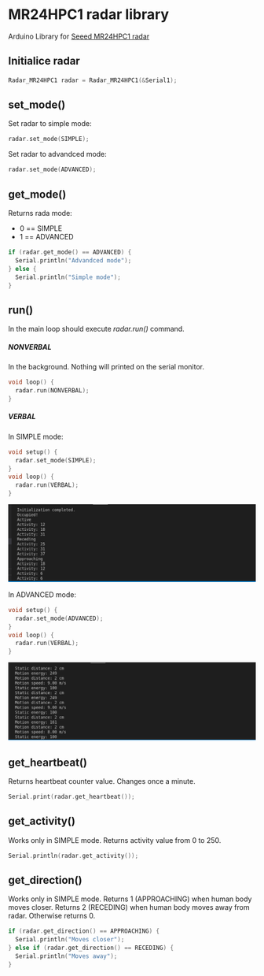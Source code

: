 # MR24HPC1 radar library

Arduino Library for [Seeed MR24HPC1 radar](https://www.seeedstudio.com/24GHz-mmWave-Sensor-Human-Static-Presence-Module-Lite-p-5524.html)

## Initialice radar

```c++
Radar_MR24HPC1 radar = Radar_MR24HPC1(&Serial1);
```

## set_mode()

Set radar to simple mode:

```c++
radar.set_mode(SIMPLE);
```

Set radar to advandced mode:

```c++
radar.set_mode(ADVANCED);
```

## get_mode()

Returns rada mode:

- 0 == SIMPLE
- 1 == ADVANCED

```c++
if (radar.get_mode() == ADVANCED) {
  Serial.println("Advandced mode");
} else {
  Serial.println("Simple mode");
}
```

## run()

In the main loop should execute _radar.run()_ command.

##### NONVERBAL

In the background. Nothing will printed on the serial monitor.

```c++
void loop() {
  radar.run(NONVERBAL);
}
```

##### VERBAL

In SIMPLE mode:

```c++
void setup() {
  radar.set_mode(SIMPLE);
}
void loop() {
  radar.run(VERBAL);
}
```

![](img/run_simple_verbal.png)

In ADVANCED mode:

```c++
void setup() {
  radar.set_mode(ADVANCED);
}
void loop() {
  radar.run(VERBAL);
}
```

![](img/run_advanced_verbal.png)

## get_heartbeat()

Returns heartbeat counter value. Changes once a minute.

```c++
Serial.print(radar.get_heartbeat());
```

## get_activity()

Works only in SIMPLE mode.
Returns activity value from 0 to 250.

```c++
Serial.println(radar.get_activity());
```

## get_direction()

Works only in SIMPLE mode.
Returns 1 (APPROACHING) when human body moves closer.
Returns 2 (RECEDING) when human body moves away from radar.
Otherwise returns 0.

```c++
if (radar.get_direction() == APPROACHING) {
  Serial.println("Moves closer");
} else if (radar.get_direction() == RECEDING) {
  Serial.println("Moves away");
}
```
